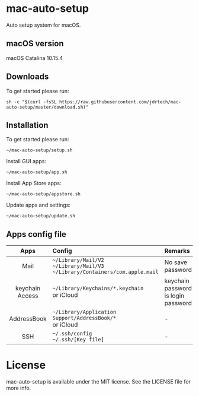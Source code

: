 # mac-auto-setup
Auto setup system for macOS.

## macOS version
macOS Catalina 10.15.4

## Downloads
To get started please run:
```
sh -c "$(curl -fsSL https://raw.githubusercontent.com/jdrtech/mac-auto-setup/master/download.sh)"
```

## Installation
To get started please run:
```
~/mac-auto-setup/setup.sh
```
Install GUI apps:
```
~/mac-auto-setup/app.sh
```
Install App Store apps:
```
~/mac-auto-setup/appstore.sh
```
Update apps and settings:
```
~/mac-auto-setup/update.sh
```

## Apps config file
| Apps | Config | Remarks |
|:----------:|:-----------|:-------------|
|Mail|`~/Library/Mail/V2`<br>`~/Library/Mail/V3`<br>`~/Library/Containers/com.apple.mail`|No save password|
|keychain Access|`~/Library/Keychains/*.keychain`<br>or iCloud|keychain password is login password|
|AddressBook|`~/Library/Application Support/AddressBook/*`<br>or iCloud|-|
|SSH|`~/.ssh/config`<br>`~/.ssh/[Key file]`|-|

# License
mac-auto-setup is available under the MIT license. See the LICENSE file for more info.
